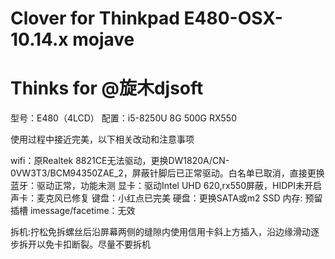 # Clover for Thinkpad E480-OSX-10.14.x mojave 
# Thinks for @旋木djsoft

型号：E480（4LCD）
配置：i5-8250U 8G 500G RX550

使用过程中接近完美，以下相关改动和注意事项

wifi：原Realtek 8821CE无法驱动，更换DW1820A/CN-0VW3T3/BCM94350ZAE_2，屏蔽针脚后已正常驱动。白名单已取消，直接更换
蓝牙：驱动正常，功能未测
显卡：驱动Intel UHD 620,rx550屏蔽，HIDPI未开启
声卡：麦克风已修复
键盘：小红点已完美
硬盘：更换SATA或m2 SSD
内存: 预留插槽
imessage/facetime：无效

拆机:拧松免拆螺丝后沿屏幕两侧的缝隙内使用信用卡斜上方插入，沿边缘滑动逐步拆开以免卡扣断裂。尽量不要拆机
